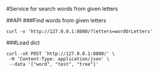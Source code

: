 #Service for search words from given letters

##API
###Find words from given letters
```
curl -v 'http://127.0.0.1:8080/?letters=wordOrLetters'
```

###Load dict
```
curl -vX POST 'http://127.0.0.1:8080/' \
 -H 'Content-Type: application/json' \
 --data '["word", "test", "tree"]'
```